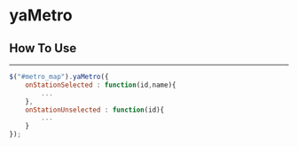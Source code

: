 # yaMetro
## How To Use
----------
```js
$("#metro_map").yaMetro({
	onStationSelected : function(id,name){
		...
	},
	onStationUnselected : function(id){
		...
	}
});
```
